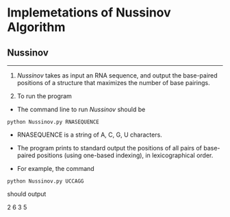 #  Implemetations of Nussinov Algorithm

## Nussinov
-----------

1. *Nussinov* takes as input an RNA sequence, and output the base-paired positions of a structure that maximizes the number of base pairings.

2. To run the program

* The command line to run *Nussinov* should be

``python Nussinov.py RNASEQUENCE``

* RNASEQUENCE is a string of A, C, G, U characters. 

* The program prints to standard output the positions of all pairs of base-paired positions (using one-based indexing), in lexicographical order.

* For example, the command 

``python Nussinov.py UCCAGG``

should output

2 6 
3 5
